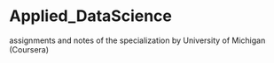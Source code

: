 # Applied_DataScience
assignments and notes of  the specialization by University of Michigan (Coursera)

